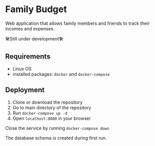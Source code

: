 # Family Budget
Web application that allows family members and friends to track their incomes and expenses.

🛠️Still under development🛠️

## Requirements
- Linux OS
- installed packages: `docker` and `docker-compose`

## Deployment
1. Clone or download the repository
2. Go to main directory of the repository
3. Run `docker-compose up -d`
4. Open `localhost:8080` in your browser

Close the service by running `docker-compose down`

The database schema is created during first run.